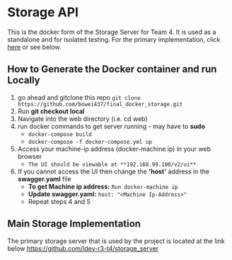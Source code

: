 # Storage API
This is the docker form of the Storage Server for Team 4. It is used as a standalone and for isolated testing. For the primary implementation, click [here](https://github.com/ldev-r3-t4/storage_server) or see below.

## How to Generate the Docker container and run Locally ##
1. go ahead and gitclone this repo
`git clone https://github.com/bowei437/final_docker_storage.git`
2. Run **git checkout local**
3. Navigate into the web directory (i.e. cd web)
4. run docker commands to get server running - may have to **sudo**
    * `docker-compose build`
    * `docker-compose -f docker-compose.yml up`
5. Access your machine-ip address (docker-machine ip) in your web browser
    * `The UI should be viewable at **192.168.99.100/v2/ui**`
6.  If you cannot access the UI then change the **'host'** address in the **swagger.yaml** file
    * **To get Machine ip address:** `Run docker-machine ip` 
    * **Update swagger.yaml:** `host: "<Machine Ip-Address>"`
    * Repeat steps 4 and 5

## Main Storage Implementation
The primary storage server that is used by the project is located at the link below
https://github.com/ldev-r3-t4/storage_server
